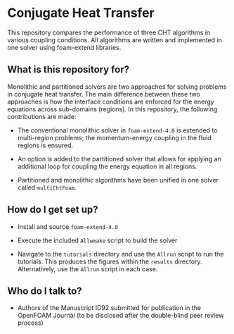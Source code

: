 # Conjugate Heat Transfer

This repository compares the performance of three CHT algorithms in various coupling conditions. All algorithms are written and implemented in one solver using foam-extend libraries.

## What is this repository for?

Monolithic and partitioned solvers are two approaches for solving problems in conjugate heat transfer. The main difference between these two approaches is how the interface conditions are enforced for the energy equations across sub-domains (regions). In this repository, the following contributions are made:

* The conventional monolithic solver in `foam-extend-4.0` is extended to multi-region problems; the momentum-energy coupling in the fluid regions is ensured.

* An option is added to the partitioned solver that allows for applying an additional loop for coupling the energy equation in all regions.

* Partitioned and monolithic algorithms have been unified in one solver called `multiChtFoam`.


## How do I get set up?

* Install and source `foam-extend-4.0`

* Execute the included `Allwmake` script to build the solver

* Navigate to the `tutorials` directory and use the `Allrun` script to run the tutorials. This produces the figures within the `results` directory. Alternatively, use the `Allrun` script in each case.


## Who do I talk to?

* Authors of the Manuscript ID92 submitted for publication in the OpenFOAM Journal (to be disclosed after the double-blind peer review process)
